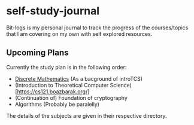 # self-study-journal

Bit-logs is my personal journal to track the progress of the courses/topics that I am covering on my own with self explored resources. 

## Upcoming Plans

Currently the study plan is in the following order:

- [Discrete Mathematics](./Discrete_Mathematics/) (As a bacground of introTCS) 
- (Introduction to Theoretical Computer Science)[https://cs121.boazbarak.org/]
- (Continuation of) Foundation of cryptography 
- Algorithms (Probably be paralelly)

The details of the subjects are given in their respective directory.
